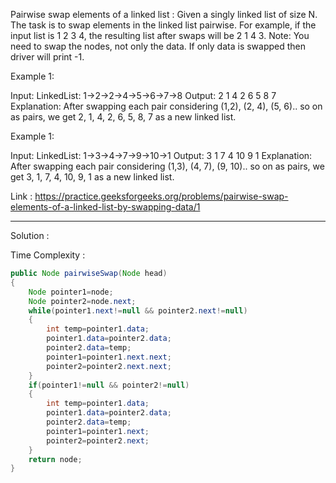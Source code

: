 Pairwise swap elements of a linked list :
Given a singly linked list of size N. The task is to swap elements in the linked list pairwise.
For example, if the input list is 1 2 3 4, the resulting list after swaps will be 2 1 4 3.
Note: You need to swap the nodes, not only the data. If only data is swapped then driver will print -1.

Example 1:

Input:
LinkedList: 1->2->2->4->5->6->7->8
Output: 2 1 4 2 6 5 8 7
Explanation: After swapping each pair
considering (1,2), (2, 4), (5, 6).. so
on as pairs, we get 2, 1, 4, 2, 6, 5,
8, 7 as a new linked list.
 

Example 1:

Input:
LinkedList: 1->3->4->7->9->10->1
Output: 3 1 7 4 10 9 1
Explanation: After swapping each pair
considering (1,3), (4, 7), (9, 10).. so
on as pairs, we get 3, 1, 7, 4, 10, 9,
1 as a new linked list.

Link : https://practice.geeksforgeeks.org/problems/pairwise-swap-elements-of-a-linked-list-by-swapping-data/1


-----------------------------------------------------------------------------------------------------------------------------------------------------


Solution :

Time Complexity :


```java
public Node pairwiseSwap(Node head)
{
    Node pointer1=node;
    Node pointer2=node.next;
    while(pointer1.next!=null && pointer2.next!=null)
    {
        int temp=pointer1.data;
        pointer1.data=pointer2.data;
        pointer2.data=temp;
        pointer1=pointer1.next.next;
        pointer2=pointer2.next.next;
    }
    if(pointer1!=null && pointer2!=null)
    {
        int temp=pointer1.data;
        pointer1.data=pointer2.data;
        pointer2.data=temp;
        pointer1=pointer1.next;
        pointer2=pointer2.next;
    }
    return node;
}
```



